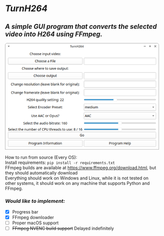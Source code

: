 
# *TurnH264*
## *A simple GUI program that converts the selected video into H264 using FFmpeg.*

<p align="center">
<img src="screenshot.png">
</p>

How to run from source (Every OS): </br>
Install requirements: ``pip install -r requirements.txt`` </br>
FFmpeg builds are available at https://www.ffmpeg.org/download.html, but they should automatically download </br>
Everything should work on Windows and Linux, while it is not tested on other systems, it should work on any machine that supports Python and FFmpeg. </br>

### *Would like to implement:*
-   [X] Progress bar
-   [X] FFmpeg downloader
-   [ ] Proper macOS support
-   [ ] ~~FFmpeg NVENC build support~~ Delayed indefinitely